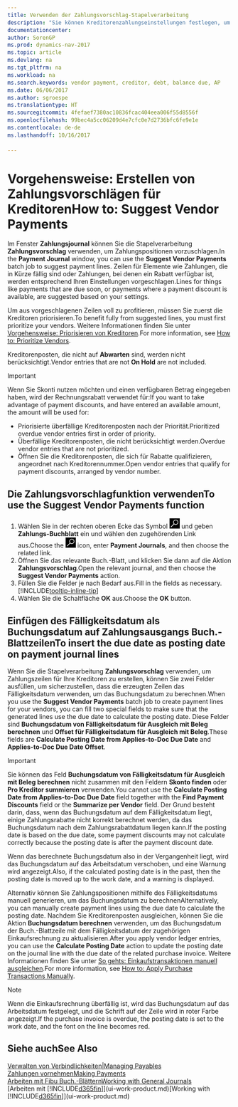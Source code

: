 ```yaml
---
title: Verwenden der Zahlungsvorschlag-Stapelverarbeitung
description: "Sie können Kreditorenzahlungseinstellungen festlegen, um Vorschläge zu erhalten oder damit für Zahlungen, die in Kürze fällig sind, oder denen ein Rabatt verfügbar ist."
documentationcenter: 
author: SorenGP
ms.prod: dynamics-nav-2017
ms.topic: article
ms.devlang: na
ms.tgt_pltfrm: na
ms.workload: na
ms.search.keywords: vendor payment, creditor, debt, balance due, AP
ms.date: 06/06/2017
ms.author: sgroespe
ms.translationtype: HT
ms.sourcegitcommit: 4fefaef7380ac10836fcac404eea006f55d8556f
ms.openlocfilehash: 99bec4a5cc06209d4e7cfc0e7d2736bfc6fe9e1e
ms.contentlocale: de-de
ms.lasthandoff: 10/16/2017

---
```

# <a name="how-to-suggest-vendor-payments"></a><span data-ttu-id="9f73d-103">Vorgehensweise: Erstellen von Zahlungsvorschlägen für Kreditoren</span><span class="sxs-lookup"><span data-stu-id="9f73d-103">How to: Suggest Vendor Payments</span></span>
<span data-ttu-id="9f73d-104">Im Fenster **Zahlungsjournal** können Sie die Stapelverarbeitung **Zahlungsvorschlag** verwenden, um Zahlungspositionen vorzuschlagen.</span><span class="sxs-lookup"><span data-stu-id="9f73d-104">In the **Payment Journal** window, you can use the **Suggest Vendor Payments** batch job to suggest payment lines.</span></span> <span data-ttu-id="9f73d-105">Zeilen für Elemente wie Zahlungen, die in Kürze fällig sind oder Zahlungen, bei denen ein Rabatt verfügbar ist, werden entsprechend Ihren Einstellungen vorgeschlagen.</span><span class="sxs-lookup"><span data-stu-id="9f73d-105">Lines for things like payments that are due soon, or payments where a payment discount is available, are suggested based on your settings.</span></span>

<span data-ttu-id="9f73d-106">Um aus vorgeschlagenen Zeilen voll zu profitieren, müssen Sie zuerst die Kreditoren priorisieren.</span><span class="sxs-lookup"><span data-stu-id="9f73d-106">To benefit fully from suggested lines, you must first prioritize your vendors.</span></span> <span data-ttu-id="9f73d-107">Weitere Informationen finden Sie unter [Vorgehensweise: Priorisieren von Kreditoren](purchasing-how-prioritize-vendors.md).</span><span class="sxs-lookup"><span data-stu-id="9f73d-107">For more information, see [How to: Prioritize Vendors](purchasing-how-prioritize-vendors.md).</span></span>  

<span data-ttu-id="9f73d-108">Kreditorenposten, die nicht auf **Abwarten** sind, werden nicht berücksichtigt.</span><span class="sxs-lookup"><span data-stu-id="9f73d-108">Vendor entries that are not **On Hold** are not included.</span></span>  

> [!IMPORTANT]  
>   <span data-ttu-id="9f73d-109">Wenn Sie Skonti nutzen möchten und einen verfügbaren Betrag eingegeben haben, wird der Rechnungsrabatt verwendet für:</span><span class="sxs-lookup"><span data-stu-id="9f73d-109">If you want to take advantage of payment discounts, and have entered an available amount, the amount will be used for:</span></span>  

* <span data-ttu-id="9f73d-110">Priorisierte überfällige Kreditorenposten nach der Priorität.</span><span class="sxs-lookup"><span data-stu-id="9f73d-110">Prioritized overdue vendor entries first in order of priority.</span></span>  
* <span data-ttu-id="9f73d-111">Überfällige Kreditorenposten, die nicht berücksichtigt werden.</span><span class="sxs-lookup"><span data-stu-id="9f73d-111">Overdue vendor entries that are not prioritized.</span></span>  
* <span data-ttu-id="9f73d-112">Öffnen Sie die Kreditorenposten, die sich für Rabatte qualifizieren, angeordnet nach Kreditorennummer.</span><span class="sxs-lookup"><span data-stu-id="9f73d-112">Open vendor entries that qualify for payment discounts, arranged by vendor number.</span></span>  

## <a name="to-use-the-suggest-vendor-payments-function"></a><span data-ttu-id="9f73d-113">Die Zahlungsvorschlagfunktion verwenden</span><span class="sxs-lookup"><span data-stu-id="9f73d-113">To use the Suggest Vendor Payments function</span></span>
1. <span data-ttu-id="9f73d-114">Wählen Sie in der rechten oberen Ecke das Symbol ![Nach Seite oder Bericht suchen](media/ui-search/search_small.png "Nach Seite oder Bericht suchen") und geben **Zahlungs-Buchblatt** ein und wählen den zugehörenden Link aus.</span><span class="sxs-lookup"><span data-stu-id="9f73d-114">Choose the ![Search for Page or Report](media/ui-search/search_small.png "Search for Page or Report icon") icon, enter **Payment Journals**, and then choose the related link.</span></span>  
2. <span data-ttu-id="9f73d-115">Öffnen Sie das relevante Buch.-Blatt, und klicken Sie dann auf die Aktion **Zahlungsvorschlag**.</span><span class="sxs-lookup"><span data-stu-id="9f73d-115">Open the relevant journal, and then choose the **Suggest Vendor Payments** action.</span></span>  
3. <span data-ttu-id="9f73d-116">Füllen Sie die Felder je nach Bedarf aus.</span><span class="sxs-lookup"><span data-stu-id="9f73d-116">Fill in the fields as necessary.</span></span> [!INCLUDE[tooltip-inline-tip](includes/tooltip-inline-tip_md.md)]  
4. <span data-ttu-id="9f73d-117">Wählen Sie die Schaltfläche **OK** aus.</span><span class="sxs-lookup"><span data-stu-id="9f73d-117">Choose the **OK** button.</span></span>  

## <a name="to-insert-the-due-date-as-posting-date-on-payment-journal-lines"></a><span data-ttu-id="9f73d-118">Einfügen des Fälligkeitsdatum als Buchungsdatum auf Zahlungsausgangs Buch.-Blattzeilen</span><span class="sxs-lookup"><span data-stu-id="9f73d-118">To insert the due date as posting date on payment journal lines</span></span>
<span data-ttu-id="9f73d-119">Wenn Sie die Stapelverarbeitung **Zahlungsvorschlag** verwenden, um Zahlungszeilen für Ihre Kreditoren zu erstellen, können Sie zwei Felder ausfüllen, um sicherzustellen, dass die erzeugten Zeilen das Fälligkeitsdatum verwenden, um das Buchungsdatum zu berechnen.</span><span class="sxs-lookup"><span data-stu-id="9f73d-119">When you use the **Suggest Vendor Payments** batch job to create payment lines for your vendors, you can fill two special fields to make sure that the generated lines use the due date to calculate the posting date.</span></span> <span data-ttu-id="9f73d-120">Diese Felder sind **Buchungsdatum von Fälligkeitsdatum für Ausgleich mit Beleg berechnen** und **Offset für Fälligkeitsdatum für Ausgleich mit Beleg**.</span><span class="sxs-lookup"><span data-stu-id="9f73d-120">These fields are **Calculate Posting Date from Applies-to-Doc Due Date** and **Applies-to-Doc Due Date Offset**.</span></span>  

> [!IMPORTANT]  
>   <span data-ttu-id="9f73d-121">Sie können das Feld **Buchungsdatum von Fälligkeitsdatum für Ausgleich mit Beleg berechnen** nicht zusammen mit den Feldern **Skonto finden** oder **Pro Kreditor summieren** verwenden.</span><span class="sxs-lookup"><span data-stu-id="9f73d-121">You cannot use the **Calculate Posting Date from Applies-to-Doc Due Date** field together with the **Find Payment Discounts** field or the **Summarize per Vendor** field.</span></span> <span data-ttu-id="9f73d-122">Der Grund besteht darin, dass, wenn das Buchungsdatum auf dem Fälligkeitsdatum liegt, einige Zahlungsrabatte nicht korrekt berechnet werden, da das Buchungsdatum nach dem Zahlungsrabattdatum liegen kann.</span><span class="sxs-lookup"><span data-stu-id="9f73d-122">If the posting date is based on the due date, some payment discounts may not calculate correctly because the posting date is after the payment discount date.</span></span>  

<span data-ttu-id="9f73d-123">Wenn das berechnete Buchungsdatum also in der Vergangenheit liegt, wird das Buchungsdatum auf das Arbeitsdatum verschoben, und eine Warnung wird angezeigt.</span><span class="sxs-lookup"><span data-stu-id="9f73d-123">Also, if the calculated posting date is in the past, then the posting date is moved up to the work date, and a warning is displayed.</span></span>  

<span data-ttu-id="9f73d-124">Alternativ können Sie Zahlungspositionen mithilfe des Fälligkeitsdatums manuell generieren, um das Buchungsdatum zu berechnen</span><span class="sxs-lookup"><span data-stu-id="9f73d-124">Alternatively, you can manually create payment lines using the due date to calculate the posting date.</span></span> <span data-ttu-id="9f73d-125">Nachdem Sie Kreditorenposten ausgleichen, können Sie die Aktion **Buchungsdatum berechnen** verwenden, um das Buchungsdatum der Buch.-Blattzeile mit dem Fälligkeitsdatum der zugehörigen Einkaufsrechnung zu aktualisieren.</span><span class="sxs-lookup"><span data-stu-id="9f73d-125">After you apply vendor ledger entries, you can use the **Calculate Posting Date** action to update the posting date on the journal line with the due date of the related purchase invoice.</span></span> <span data-ttu-id="9f73d-126">Weitere Informationen finden Sie unter [So gehts: Einkaufstransaktionen manuell ausgleichen](payables-how-apply-purchase-transactions-manually.md).</span><span class="sxs-lookup"><span data-stu-id="9f73d-126">For more information, see [How to: Apply Purchase Transactions Manually](payables-how-apply-purchase-transactions-manually.md).</span></span>  

> [!NOTE]  
>   <span data-ttu-id="9f73d-127">Wenn die Einkaufsrechnung überfällig ist, wird das Buchungsdatum auf das Arbeitsdatum festgelegt, und die Schrift auf der Zeile wird in roter Farbe angezeigt.</span><span class="sxs-lookup"><span data-stu-id="9f73d-127">If the purchase invoice is overdue, the posting date is set to the work date, and the font on the line becomes red.</span></span>  

## <a name="see-also"></a><span data-ttu-id="9f73d-128">Siehe auch</span><span class="sxs-lookup"><span data-stu-id="9f73d-128">See Also</span></span>
[<span data-ttu-id="9f73d-129">Verwalten von Verbindlichkeiten|</span><span class="sxs-lookup"><span data-stu-id="9f73d-129">Managing Payables</span></span>](payables-manage-payables.md)  
[<span data-ttu-id="9f73d-130">Zahlungen vornehmen</span><span class="sxs-lookup"><span data-stu-id="9f73d-130">Making Payments</span></span>](payables-make-payments.md)  
[<span data-ttu-id="9f73d-131">Arbeiten mit Fibu Buch.-Blättern</span><span class="sxs-lookup"><span data-stu-id="9f73d-131">Working with General Journals</span></span>](ui-work-general-journals.md)  
<span data-ttu-id="9f73d-132">[Arbeiten mit [!INCLUDE[d365fin](includes/d365fin_md.md)]](ui-work-product.md)</span><span class="sxs-lookup"><span data-stu-id="9f73d-132">[Working with [!INCLUDE[d365fin](includes/d365fin_md.md)]](ui-work-product.md)</span></span>  

